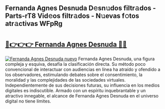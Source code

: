 ## Fernanda Agnes Desnuda D𝚎sn𝚞dos filtr𝚊dos - Parts-rT8 Vid𝚎os filtr𝚊dos - N𝚞evas f𝚘tos atr𝚊ctivas WFpRg

# <h2><a href="http://mb5jes3.tromn.icu/?c=Fernanda+Agnes+Desnuda">🔗👉👉👉 Fernanda Agnes Desnuda 🔗🔗</a></h2>

[![Fernanda Agnes Desnuda nuevo](https://i.imgur.com/pEAQMta.gif)](http://mb5jes3.tromn.icu/?c=Fernanda+Agnes+Desnuda)
Fernanda Agnes Desnuda, una figura compleja y esquiva, desafía la clasificación directa. Su método poco convencional de interactuar con audiencias en línea ha atraído y ofendido a los observadores, estimulando debates sobre el consentimiento, la moralidad y las complejidades de las sociedades virtuales. Independientemente de sus decisiones futuras, su influencia en los medios digitales es indiscutible. Armado con un espíritu inquebrantable y un atractivo innegable, el alcance de Fernanda Agnes Desnuda en el universo digital no tiene límites.
